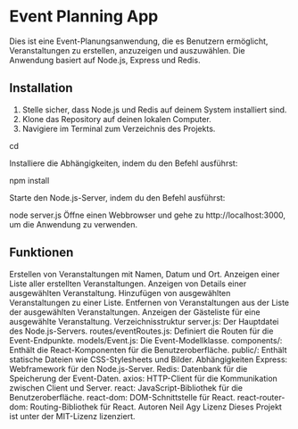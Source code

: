# Event Planning App

Dies ist eine Event-Planungsanwendung, die es Benutzern ermöglicht, Veranstaltungen zu erstellen, anzuzeigen und auszuwählen. Die Anwendung basiert auf Node.js, Express und Redis.

## Installation

1. Stelle sicher, dass Node.js und Redis auf deinem System installiert sind.
2. Klone das Repository auf deinen lokalen Computer.
3. Navigiere im Terminal zum Verzeichnis des Projekts.

cd <pfad-zum-projekt>
  
Installiere die Abhängigkeiten, indem du den Befehl ausführst:


npm install

Starte den Node.js-Server, indem du den Befehl ausführst:


node server.js
Öffne einen Webbrowser und gehe zu http://localhost:3000, um die Anwendung zu verwenden.

## Funktionen

Erstellen von Veranstaltungen mit Namen, Datum und Ort.
Anzeigen einer Liste aller erstellten Veranstaltungen.
Anzeigen von Details einer ausgewählten Veranstaltung.
Hinzufügen von ausgewählten Veranstaltungen zu einer Liste.
Entfernen von Veranstaltungen aus der Liste der ausgewählten Veranstaltungen.
Anzeigen der Gästeliste für eine ausgewählte Veranstaltung.
Verzeichnisstruktur
server.js: Der Hauptdatei des Node.js-Servers.
routes/eventRoutes.js: Definiert die Routen für die Event-Endpunkte.
models/Event.js: Die Event-Modellklasse.
components/: Enthält die React-Komponenten für die Benutzeroberfläche.
public/: Enthält statische Dateien wie CSS-Stylesheets und Bilder.
Abhängigkeiten
Express: Webframework für den Node.js-Server.
Redis: Datenbank für die Speicherung der Event-Daten.
axios: HTTP-Client für die Kommunikation zwischen Client und Server.
react: JavaScript-Bibliothek für die Benutzeroberfläche.
react-dom: DOM-Schnittstelle für React.
react-router-dom: Routing-Bibliothek für React.
Autoren
Neil Agy
Lizenz
Dieses Projekt ist unter der MIT-Lizenz lizenziert.
